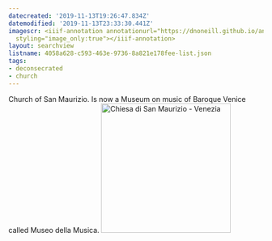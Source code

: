 ```yaml
---
datecreated: '2019-11-13T19:26:47.834Z'
datemodified: '2019-11-13T23:33:30.441Z'
imagescr: <iiif-annotation annotationurl="https://dnoneill.github.io/annotate/annotations/8905b9f2-064b-11ea-bcae-f260ca5efb3d.json"
  styling="image_only:true"></iiif-annotation>
layout: searchview
listname: 4058a628-c593-463e-9736-8a821e178fee-list.json
tags:
- deconsecrated
- church
---
```

Church of San Maurizio. Is now a Museum on music of Baroque Venice called Museo della Musica.
<a title="San Maurizio
 [CC BY-SA 4.0 (https://creativecommons.org/licenses/by-sa/4.0)], via Wikimedia Commons" href="https://commons.wikimedia.org/wiki/File:Chiesa_di_San_Maurizio_-_Venezia.jpg"><img width="256" alt="Chiesa di San Maurizio - Venezia" src="https://upload.wikimedia.org/wikipedia/commons/thumb/6/67/Chiesa_di_San_Maurizio_-_Venezia.jpg/256px-Chiesa_di_San_Maurizio_-_Venezia.jpg"></a>